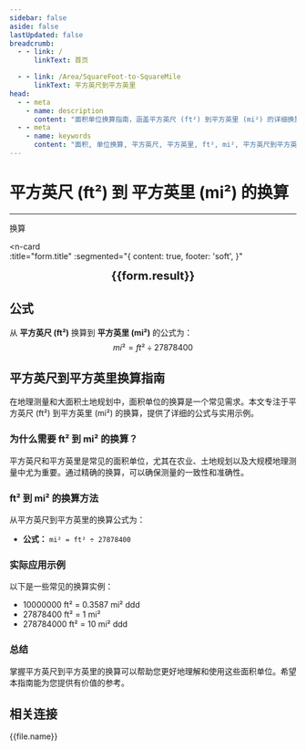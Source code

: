 ```yaml
---
sidebar: false
aside: false
lastUpdated: false
breadcrumb:
  - - link: /
      linkText: 首页

  - - link: /Area/SquareFoot-to-SquareMile
      linkText: 平方英尺到平方英里
head:
  - - meta
    - name: description
      content: "面积单位换算指南，涵盖平方英尺 (ft²) 到平方英里 (mi²) 的详细换算公式与说明。"
  - - meta
    - name: keywords
      content: "面积, 单位换算, 平方英尺, 平方英里, ft², mi², 平方英尺到平方英里, 面积换算指南, 平方英尺到平方英里换算, ft²到mi²换算, 平方英尺转平方英里, 英尺平方到平方英里, 平方英尺平方英里换算器, ft²转mi², 平方英尺换算平方英里, 英尺平方转平方英里, 平方英尺到平方英里转换, ft²平方英里换算, 平方英尺平方英里计算, 英尺平方平方英里换算, 平方英尺转换平方英里, ft²到平方英里, 平方英尺平方英里转换器, 英尺平方到平方英里换算, 平方英尺平方英里换算公式, ft²转换平方英里, 平方英尺到平方英里计算, 英尺平方转换平方英里, 平方英尺平方英里换算表, ft²平方英里转换, 平方英尺转平方英里计算, 英尺平方平方英里转换, 平方英尺到平方英里换算工具, ft²到平方英里换算, 平方英尺平方英里单位换算, 面积换算"
---
```

# 平方英尺 (ft²) 到 平方英里 (mi²) 的换算
---
<script setup>
import { onMounted, reactive, inject, ref } from 'vue'
import { NButton, NForm, NFormItem, NInput, NInputNumber, NSelect, NCard, useMessage,NGrid ,NGi } from 'naive-ui'
import { defineClientComponent } from 'vitepress'
import { Area } from '../../files';
const seoKey = [
  '平方英尺到平方英里换算',
  'ft²到mi²换算',
  '平方英尺转平方英里',
  '英尺平方到平方英里',
  '平方英尺平方英里换算器',
  'ft²转mi²',
  '平方英尺换算平方英里',
  '英尺平方转平方英里',
  '平方英尺到平方英里转换',
  'ft²平方英里换算',
  '平方英尺平方英里计算',
  '英尺平方平方英里换算',
  '平方英尺转换平方英里',
  'ft²到平方英里',
  '平方英尺平方英里转换器',
  '英尺平方到平方英里换算',
  '平方英尺平方英里换算公式',
  'ft²转换平方英里',
  '平方英尺到平方英里计算',
  '英尺平方转换平方英里',
  '平方英尺平方英里换算表',
  'ft²平方英里转换',
  '平方英尺转平方英里计算',
  '英尺平方平方英里转换',
  '平方英尺到平方英里换算工具',
  'ft²到平方英里换算',
  '平方英尺平方英里单位换算',
  '面积换算'
]
const convert = inject('convert')

const form = reactive({
  number: null,
  result: '',
  title: '平方英尺 (ft²) 到 平方英里 (mi²) 的换算',
})

const convertHandler = () => {
  if (form.number !== null && !isNaN(form.number)) {
    const convertedValue = parseFloat(form.number) / 27878400
    form.result = `${form.number}ft² = ${convertedValue.toFixed(6)}mi²`
  } else {
    form.result = '请输入有效的数值。'
  }
}
</script>

<n-form size="large" :model="form">
  <n-form-item label="平方英尺 (ft²)">
    <n-input-number v-model:value="form.number" placeholder="输入平方英尺" style="width: 100%" />
  </n-form-item>
  <n-form-item>
    <n-button type="info" @click="convertHandler" block>换算</n-button>
  </n-form-item>
</n-form>

<n-card  
  :title="form.title"
  :segmented="{
    content: true,
    footer: 'soft',
  }"
>
  <div  style="text-align:center;font-size:20px;">
    <strong>{{form.result}}</strong>
  </div>
    <template #footer>
    <div>
      <span v-for="item of seoKey">{{item}}，</span>
    </div>
  </template>
</n-card>

## 公式

从 **平方英尺 (ft²)** 换算到 **平方英里 (mi²)** 的公式为：
$$ mi² = ft² \div 27878400 $$

## 平方英尺到平方英里换算指南

在地理测量和大面积土地规划中，面积单位的换算是一个常见需求。本文专注于平方英尺 (ft²) 到平方英里 (mi²) 的换算，提供了详细的公式与实用示例。

### 为什么需要 ft² 到 mi² 的换算？

平方英尺和平方英里是常见的面积单位，尤其在农业、土地规划以及大规模地理测量中尤为重要。通过精确的换算，可以确保测量的一致性和准确性。

### ft² 到 mi² 的换算方法

从平方英尺到平方英里的换算公式为：

- **公式：** `mi² = ft² ÷ 27878400`

### 实际应用示例

以下是一些常见的换算实例：

- 10000000 ft² = 0.3587 mi²
ddd
- 27878400 ft² = 1 mi²
- 278784000 ft² = 10 mi²
ddd

### 总结

掌握平方英尺到平方英里的换算可以帮助您更好地理解和使用这些面积单位。希望本指南能为您提供有价值的参考。

## 相关连接
<n-grid x-gap="12" :cols="2">
  <n-gi v-for="(file, index) in Area" :key="index">
    <n-button
      text
      tag="a"
      :href="file.path"
      type="info"
    >
      {{file.name}}
    </n-button>
  </n-gi>
</n-grid>